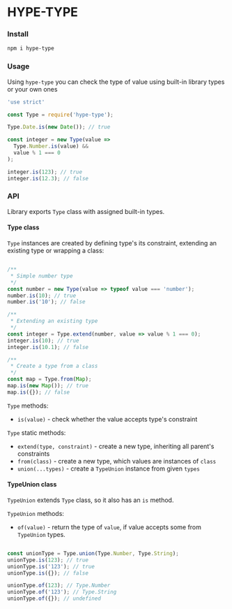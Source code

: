 # HYPE-TYPE

### Install
```sh
npm i hype-type
```

### Usage

Using `hype-type` you can check the type of value 
using built-in library types or your own ones

```javascript
'use strict'

const Type = require('hype-type');

Type.Date.is(new Date()); // true

const integer = new Type(value => 
  Type.Number.is(value) &&
  value % 1 === 0
);

integer.is(123); // true
integer.is(12.3); // false

```

### API

Library exports `Type` class with assigned built-in types.

#### Type class

`Type` instances are created by defining type's its constraint, 
extending an existing type or wrapping a class:
```javascript

/**
 * Simple number type
 */
const number = new Type(value => typeof value === 'number');
number.is(10); // true
number.is('10'); // false

/**
 * Extending an existing type
 */
const integer = Type.extend(number, value => value % 1 === 0);
integer.is(10); // true
integer.is(10.1); // false

/**
 * Create a type from a class
 */
const map = Type.from(Map);
map.is(new Map()); // true
map.is({}); // false

```

`Type` methods: 
  * `is(value)` - check whether the value accepts type's constraint
  
`Type` static methods:
  * `extend(type, constraint)` - create a new type, inheriting all parent's constraints
  * `from(class)` - create a new type, which values are instances of `class`
  * `union(...types)` - create a `TypeUnion` instance from given `types` 

#### TypeUnion class

`TypeUnion` extends `Type` class, so it also has an `is` method.

`TypeUnion` methods:
  * `of(value)` - return the type of `value`, if value accepts some from `TypeUnion` types.

```javascript

const unionType = Type.union(Type.Number, Type.String);
unionType.is(123); // true
unionType.is('123'); // true
unionType.is({}); // false

unionType.of(123); // Type.Number
unionType.of('123'); // Type.String
unionType.of({}); // undefined

``` 